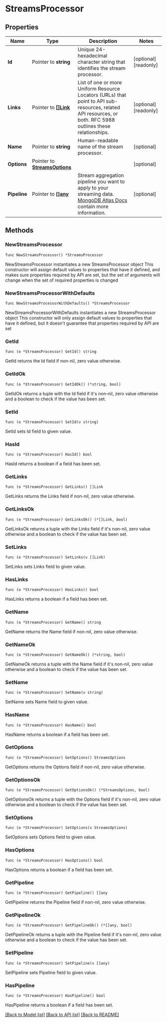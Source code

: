 # StreamsProcessor

## Properties

Name | Type | Description | Notes
------------ | ------------- | ------------- | -------------
**Id** | Pointer to **string** | Unique 24-hexadecimal character string that identifies the stream processor. | [optional] [readonly] 
**Links** | Pointer to [**[]Link**](Link.md) | List of one or more Uniform Resource Locators (URLs) that point to API sub-resources, related API resources, or both. RFC 5988 outlines these relationships. | [optional] [readonly] 
**Name** | Pointer to **string** | Human-readable name of the stream processor. | [optional] 
**Options** | Pointer to [**StreamsOptions**](StreamsOptions.md) |  | [optional] 
**Pipeline** | Pointer to [**[]any**](any.md) | Stream aggregation pipeline you want to apply to your streaming data. [MongoDB Atlas Docs](https://www.mongodb.com/docs/atlas/atlas-stream-processing/stream-aggregation/#std-label-stream-aggregation) contain more information. | [optional] 

## Methods

### NewStreamsProcessor

`func NewStreamsProcessor() *StreamsProcessor`

NewStreamsProcessor instantiates a new StreamsProcessor object
This constructor will assign default values to properties that have it defined,
and makes sure properties required by API are set, but the set of arguments
will change when the set of required properties is changed

### NewStreamsProcessorWithDefaults

`func NewStreamsProcessorWithDefaults() *StreamsProcessor`

NewStreamsProcessorWithDefaults instantiates a new StreamsProcessor object
This constructor will only assign default values to properties that have it defined,
but it doesn't guarantee that properties required by API are set

### GetId

`func (o *StreamsProcessor) GetId() string`

GetId returns the Id field if non-nil, zero value otherwise.

### GetIdOk

`func (o *StreamsProcessor) GetIdOk() (*string, bool)`

GetIdOk returns a tuple with the Id field if it's non-nil, zero value otherwise
and a boolean to check if the value has been set.

### SetId

`func (o *StreamsProcessor) SetId(v string)`

SetId sets Id field to given value.

### HasId

`func (o *StreamsProcessor) HasId() bool`

HasId returns a boolean if a field has been set.
### GetLinks

`func (o *StreamsProcessor) GetLinks() []Link`

GetLinks returns the Links field if non-nil, zero value otherwise.

### GetLinksOk

`func (o *StreamsProcessor) GetLinksOk() (*[]Link, bool)`

GetLinksOk returns a tuple with the Links field if it's non-nil, zero value otherwise
and a boolean to check if the value has been set.

### SetLinks

`func (o *StreamsProcessor) SetLinks(v []Link)`

SetLinks sets Links field to given value.

### HasLinks

`func (o *StreamsProcessor) HasLinks() bool`

HasLinks returns a boolean if a field has been set.
### GetName

`func (o *StreamsProcessor) GetName() string`

GetName returns the Name field if non-nil, zero value otherwise.

### GetNameOk

`func (o *StreamsProcessor) GetNameOk() (*string, bool)`

GetNameOk returns a tuple with the Name field if it's non-nil, zero value otherwise
and a boolean to check if the value has been set.

### SetName

`func (o *StreamsProcessor) SetName(v string)`

SetName sets Name field to given value.

### HasName

`func (o *StreamsProcessor) HasName() bool`

HasName returns a boolean if a field has been set.
### GetOptions

`func (o *StreamsProcessor) GetOptions() StreamsOptions`

GetOptions returns the Options field if non-nil, zero value otherwise.

### GetOptionsOk

`func (o *StreamsProcessor) GetOptionsOk() (*StreamsOptions, bool)`

GetOptionsOk returns a tuple with the Options field if it's non-nil, zero value otherwise
and a boolean to check if the value has been set.

### SetOptions

`func (o *StreamsProcessor) SetOptions(v StreamsOptions)`

SetOptions sets Options field to given value.

### HasOptions

`func (o *StreamsProcessor) HasOptions() bool`

HasOptions returns a boolean if a field has been set.
### GetPipeline

`func (o *StreamsProcessor) GetPipeline() []any`

GetPipeline returns the Pipeline field if non-nil, zero value otherwise.

### GetPipelineOk

`func (o *StreamsProcessor) GetPipelineOk() (*[]any, bool)`

GetPipelineOk returns a tuple with the Pipeline field if it's non-nil, zero value otherwise
and a boolean to check if the value has been set.

### SetPipeline

`func (o *StreamsProcessor) SetPipeline(v []any)`

SetPipeline sets Pipeline field to given value.

### HasPipeline

`func (o *StreamsProcessor) HasPipeline() bool`

HasPipeline returns a boolean if a field has been set.

[[Back to Model list]](../README.md#documentation-for-models) [[Back to API list]](../README.md#documentation-for-api-endpoints) [[Back to README]](../README.md)


